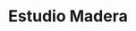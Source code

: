 ---
title: "Estudio Madera"
url: /ciudad-autonoma-de-buenos-aires/estudio-madera/
shop: comercio
---